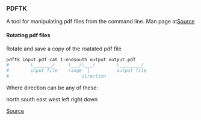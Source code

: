 ### PDFTK

A tool for manipulating pdf files from the command line. Man page at[Source](http://manpages.ubuntu.com/manpages/xenial/en/man1/pdftk.1.html)

#### Rotating pdf files

Rotate and save a copy of the roatated pdf file

```bash
pdftk input.pdf cat 1-endsouth output output.pdf
#        \_______/     \___/\___/        \________/
#        input file    range  |          output file
#                           direction
```
Where direction can be any of these:

north
south
east
west
left
right
down

[Source](https://askubuntu.com/a/821617)